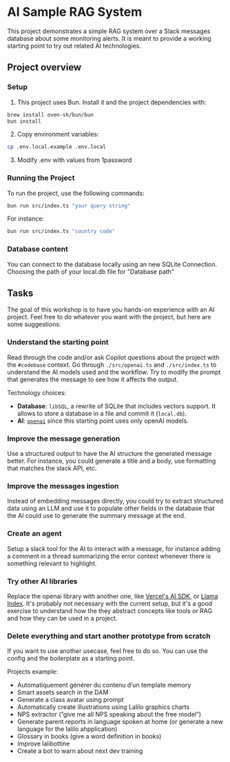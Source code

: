 # AI Sample RAG System

This project demonstrates a simple RAG system over a Slack messages database about some monitoring alerts.
It is meant to provide a working starting point to try out related AI technologies.

## Project overview

### Setup

1. This project uses Bun. Install it and the project dependencies with:

```bash
brew install oven-sh/bun/bun
bun install
```

2. Copy environment variables:

```bash
cp .env.local.example .env.local
```

3. Modify .env with values from 1password

### Running the Project

To run the project, use the following commands:

```bash
bun run src/index.ts "your query string"
```

For instance:

```bash
bun run src/index.ts "country code"
```

### Database content

You can connect to the database locally using an new SQLite Connection.
Choosing the path of your local.db file for "Database path"

## Tasks

The goal of this workshop is to have you hands-on experience with an AI project. Feel free to do whatever you want with the project, but here are some suggestions:

### Understand the starting point

Read through the code and/or ask Copilot questions about the project with the `#codebase` context.
Go through `./src/openai.ts` and `./src/index.ts` to understand the AI models used and the workflow. Try to modify the prompt that generates the message to see how it affects the output.

Technology choices:

- **Database**: `libSQL`, a rewrite of SQLite that includes vectors support. It allows to store a database in a file and commit it (`local.db`).
- **AI**: [`openai`](https://github.com/openai/openai-node) since this starting point uses only openAI models.

### Improve the message generation

Use a structured output to have the AI structure the generated message better. For instance, you could generate a title and a body, use formatting that matches the slack API, etc.

### Improve the messages ingestion

Instead of embedding messages directly, you could try to extract structured data using an LLM and use it to populate other fields in the database that the AI could use to generate the summary message at the end.

### Create an agent

Setup a slack tool for the AI to interact with a message, for instance adding a comment in a thread summarizing the error context whenever there is something relevant to highlight.

### Try other AI libraries

Replace the openai library with another one, like [Vercel's AI SDK](https://sdk.vercel.ai/docs/introduction), or [Llama Index](https://ts.llamaindex.ai/).
It's probably not necessary with the current setup, but it's a good exercise to understand how the they abstract concepts like tools or RAG and how they can be used in a project.

### Delete everything and start another prototype from scratch

If you want to use another usecase, feel free to do so. You can use the config and the boilerplate as a starting point.

Projects example:

- Automatiquement générer du contenu d’un template memory
- Smart assets search in the DAM
- Generate a class avatar using prompt
- Automatically create illustrations using Lalilo graphics charts
- NPS extractor (”give me all NPS speaking about the free model”)
- Generate parent reports in language spoken at home (or generate a new language for the lalilo ahpplication)
- Glossary in books (give a word definition in books)
- Improve lalibottine
- Create a bot to warn about next dev training
